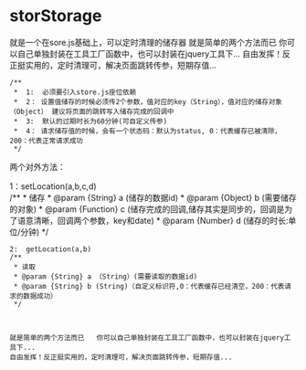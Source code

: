 # storStorage
就是一个在sore.js基础上，可以定时清理的储存器
就是简单的两个方法而已   你可以自己单独封装在工具工厂函数中，也可以封装在jquery工具下... 自由发挥！反正挺实用的，定时清理可，解决页面跳转传参，短期存值...




    /**
     *  1:  必须要引入store.js座位依赖
     *  2： 设置值储存的时候必须传2个参数，值对应的key（String），值对应的储存对象（Object） 建议将页面的跳转写入储存完成的回调中
     *  3:  默认的过期时长为60分钟(可自定义传参)
     *  4： 请求储存值的时候，会有一个状态码：默认为status, 0：代表缓存已被清除，200：代表正常请求成功
     */
     
两个对外方法：

1：setLocation(a,b,c,d)  
    /**
     * 储存
     * @param {String} a  (储存的数据id)
     * @param {Object} b (需要储存的对象)
     * @param {Function} c (储存完成的回调,储存其实是同步的，回调是为了语意清晰，回调两个参数，key和date)
     * @param {Number} d  (储存的时长:单位/分钟)
     */
     
     
     
    2:  getLocation(a,b)
    /**
     * 读取
     * @param {String} a （String）(需要读取的数据id)
     * @param {String} b (String)（自定义标识符,0：代表缓存已经清空，200：代表请求的数据成功）
     */
    


    就是简单的两个方法而已   你可以自己单独封装在工具工厂函数中，也可以封装在jquery工具下...
    自由发挥！反正挺实用的，定时清理可，解决页面跳转传参，短期存值...
